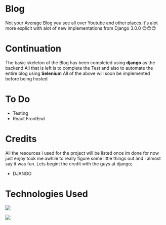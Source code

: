 # Blog
Not your Average Blog you see all over Youtube and other places.It's alot more explicit with
alot of new implementations from Django 3.0.0 😊😊😊

# Continuation
The basic skeleton of the Blog has been completed using **django** as the backend
All that is left is to complete the Test and also to automate the entire blog
using **Selenium** All of the above will soon be implemented before being hosted

# To Do 
* Testing
* React FrontEnd

# Credits
All the resources i used for the project will be listed once im done
for now just enjoy took me awhile to really figure some little things out and 
i almost say it was fun. Lets begint the credit with the guys at django;
* DJANGO


# Technologies Used

![](https://miro.medium.com/max/800/1*DGnzHHkfYWG53uZE25ZCPw.png)

![](https://www.pngitem.com/pimgs/m/23-237369_html5-and-css3-transparent-background-html-logo-hd.png)



